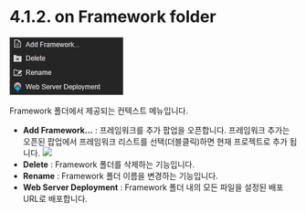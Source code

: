 # 4.1.2. on Framework folder

![](../../.gitbook/assets/context-framework.png)

Framework 폴더에서 제공되는 컨텍스트 메뉴입니다.

* **Add Framework...** : 프레임워크를 추가 팝업을 오픈합니다. 프레임워크 추가는 오픈된 팝업에서 프레임워크 리스트를 선택\(더블클릭\)하면 현재 프로젝트로 추가 됩니다. ![](https://github.com/asoosoft/spidergen-guidebook/tree/eeac9656bff5b368e79bf9dad544cae218642e17/assets/pop-add-framework.png)
* **Delete** : Framework 폴더를 삭제하는 기능입니다.
* **Rename** : Framework 폴더 이름을 변경하는 기능입니다.
* **Web Server Deployment** : Framework 폴더 내의 모든 파일을 설정된 배포 URL로 배포합니다.

